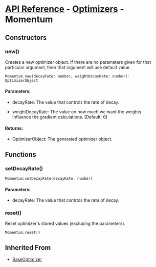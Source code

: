 # [API Reference](../../API.md) - [Optimizers](../Optimizers.md) - Momentum

## Constructors

### new()

Creates a new optimizer object. If there are no parameters given for that particular argument, then that argument will use default value.

```
Momentum.new(decayRate: number, weightDecayRate: number): OptimizerObject
```
#### Parameters:

* decayRate: The value that controls the rate of decay.

* weightDecayRate: The value on how much we want the weights influence the gradient calculations. [Default: 0]

#### Returns:

* OptimizerObject: The generated optimizer object.

## Functions

### setDecayRate()

```
Momentum:setDecayRate(decayRate: number)
```

#### Parameters:

* decayRate: The value that controls the rate of decay.

### reset()

Reset optimizer's stored values (excluding the parameters).

```
Momentum:reset()
```

## Inherited From

* [BaseOptimizer](BaseOptimizer.md)
